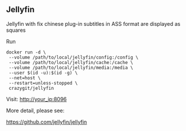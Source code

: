 ## Jellyfin


Jellyfin with fix chinese plug-in subtitles in ASS format are displayed as squares


Run

```
docker run -d \
 --volume /path/to/local/jellyfin/config:/config \
 --volume /path/to/local/jellyfin/cache:/cache \
 --volume /path/to/local/jellyfin/media:/media \
 --user $(id -u):$(id -g) \
 --net=host \
 --restart=unless-stopped \
 crazygit/jellyfin
```

Visit: <http://your_ip:8096>

More detail, please see:

<https://github.com/jellyfin/jellyfin>
